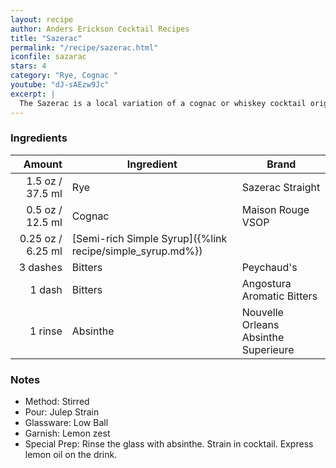```yaml
---
layout: recipe
author: Anders Erickson Cocktail Recipes
title: "Sazerac"
permalink: "/recipe/sazerac.html"
iconfile: sazarac
stars: 4
category: "Rye, Cognac "
youtube: "dJ-sAEzw9Jc"
excerpt: |
  The Sazerac is a local variation of a cognac or whiskey cocktail originally from New Orleans, named for the Sazerac de Forge et Fils brand of cognac brandy.
---
```


### Ingredients

|   Amount | Ingredient                                                | Brand                                |
| -------: | --------------------------------------------------------- | ------------------------------------ |
|   1.5 oz / 37.5 ml | Rye                                                       | Sazerac Straight                     |
|   0.5 oz / 12.5 ml | Cognac                                                    | Maison Rouge VSOP                    |
|  0.25 oz / 6.25 ml | [Semi-rich Simple Syrup]({%link recipe/simple_syrup.md%}) |
| 3 dashes | Bitters                                                   | Peychaud's                           |
|   1 dash | Bitters                                                   | Angostura Aromatic Bitters           |
|  1 rinse | Absinthe                                                  | Nouvelle Orleans Absinthe Superieure |

### Notes

- Method: Stirred
- Pour: Julep Strain
- Glassware: Low Ball
- Garnish: Lemon zest
- Special Prep: Rinse the glass with absinthe. Strain in cocktail. Express lemon oil on the drink.
